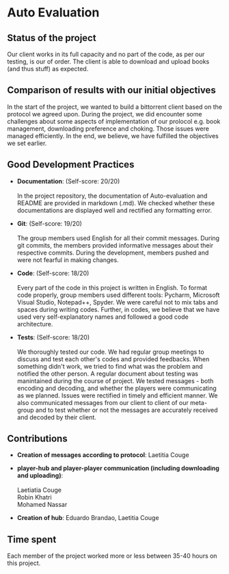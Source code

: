 # Auto Evaluation

## Status of the project

Our client works in its full capacity and no part of the code, as per our testing, is our of order. The client is able to download and upload books (and thus stuff) as expected.

## Comparison of results with our initial objectives

In the start of the project, we wanted to build a bittorrent client based on the protocol we agreed upon. During the project, we did encounter some challenges about some aspects of implementation of our prolocol e.g. book management, downloading preference and choking. Those issues were managed efficiently. In the end, we believe, we have fulfilled the objectives we set earlier. 

## Good Development Practices

* **Documentation**: (Self-score: 20/20) <br/><br/>
In the project repository, the documentation of Auto-evaluation and README are provided in markdown (.md). We checked whether these documentations are displayed well and rectified any formatting error.

* **Git**: (Self-score: 19/20) <br/><br/>
The group members used English for all their commit messages. During git commits, the members provided informative messages about their respective commits. During the development, members pushed and were not fearful in making changes.

* **Code**: (Self-score: 18/20) <br/><br/> 
Every part of the code in this project is written in English. To format code properly, group members used different tools: Pycharm, Microsoft Visual Studio, Notepad++, Spyder. We were careful not to mix tabs and spaces during writing codes. Further, in codes, we believe that we have used very self-explanatory names and followed a good code architecture.

* **Tests**: (Self-score: 18/20) <br/><br/>
We thoroughly tested our code. We had regular group meetings to discuss and test each other's codes and provided feedbacks. When something didn't work, we tried to find what was the problem and notified the other person. A regular document about testing was manintained during the course of project. We tested messages - both encoding and decoding, and whether the players were communicating as we planned. Issues were rectified in timely and efficient manner. We also communicated messages from our client to client of our meta-group and to test whether or not the messages are accurately received and decoded by their client.


## Contributions

* **Creation of messages according to protocol**: Laetitia Couge

* **player-hub and player-player communication (including downloading and uploading)**: <br/><br/>
Laetiatia Couge <br/>
Robin Khatri <br/>
Mohamed Nassar

* **Creation of hub**: Eduardo Brandao, Laetitia Couge

## Time spent

Each member of the project worked more or less between 35-40 hours on this project.

